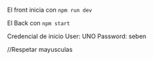 El front inicia con 
``
npm run dev
``

El Back con 
``
npm start
``

Credencial de inicio 
User: UNO
Password: seben

//Respetar mayusculas
